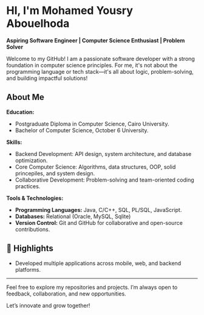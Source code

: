 # HI, I'm Mohamed Yousry Abouelhoda  

**Aspiring Software Engineer | Computer Science Enthusiast | Problem Solver**  

Welcome to my GitHub! I am a passionate software developer with a strong foundation in computer science principles. For me, it's not about the programming language or tech stack—it's all about logic, problem-solving, and building impactful solutions!

About Me  
---
**Education:**
- Postgraduate Diploma in Computer Science, Cairo University.
- Bachelor of Computer Science, October 6 University.

**Skills:**  
- Backend Development: API design, system architecture, and database optimization.  
- Core Computer Science: Algorithms, data structures, OOP, solid princepiles, and system design.  
- Collaborative Development: Problem-solving and team-oriented coding practices.  

**Tools & Technologies:**
- **Programming Languages:** Java, C/C++, SQL, PL/SQL, JavaScript.
- **Databases:** Relational (Oracle, MySQL, Sqlite)
- **Version Control:** Git and GitHub for collaborative and open-source contributions.

## 🌟 Highlights  
- Developed multiple applications across mobile, web, and backend platforms.  

---
Feel free to explore my repositories and projects. I’m always open to feedback, collaboration, and new opportunities.

Let’s innovate and grow together!

